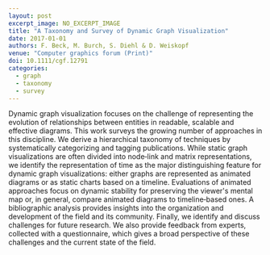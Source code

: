 ```yaml
---
layout: post
excerpt_image: NO_EXCERPT_IMAGE
title: "A Taxonomy and Survey of Dynamic Graph Visualization"
date: 2017-01-01
authors: F. Beck, M. Burch, S. Diehl & D. Weiskopf
venue: "Computer graphics forum (Print)"
doi: 10.1111/cgf.12791
categories:
  - graph
  - taxonomy
  - survey
---
```

Dynamic graph visualization focuses on the challenge of representing the evolution of relationships between entities in readable, scalable and effective diagrams. This work surveys the growing number of approaches in this discipline. We derive a hierarchical taxonomy of techniques by systematically categorizing and tagging publications. While static graph visualizations are often divided into node‐link and matrix representations, we identify the representation of time as the major distinguishing feature for dynamic graph visualizations: either graphs are represented as animated diagrams or as static charts based on a timeline. Evaluations of animated approaches focus on dynamic stability for preserving the viewer's mental map or, in general, compare animated diagrams to timeline‐based ones. A bibliographic analysis provides insights into the organization and development of the field and its community. Finally, we identify and discuss challenges for future research. We also provide feedback from experts, collected with a questionnaire, which gives a broad perspective of these challenges and the current state of the field.
